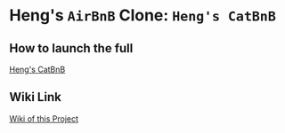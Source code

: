# Heng's `AirBnB` Clone: `Heng's CatBnB`

## How to launch the full
[Heng's CatBnB](https://heng-catbnb.herokuapp.com/)

## Wiki Link
[Wiki of this Project](https://github.com/zerotume/full-clone-hengAirBnB/wiki)
